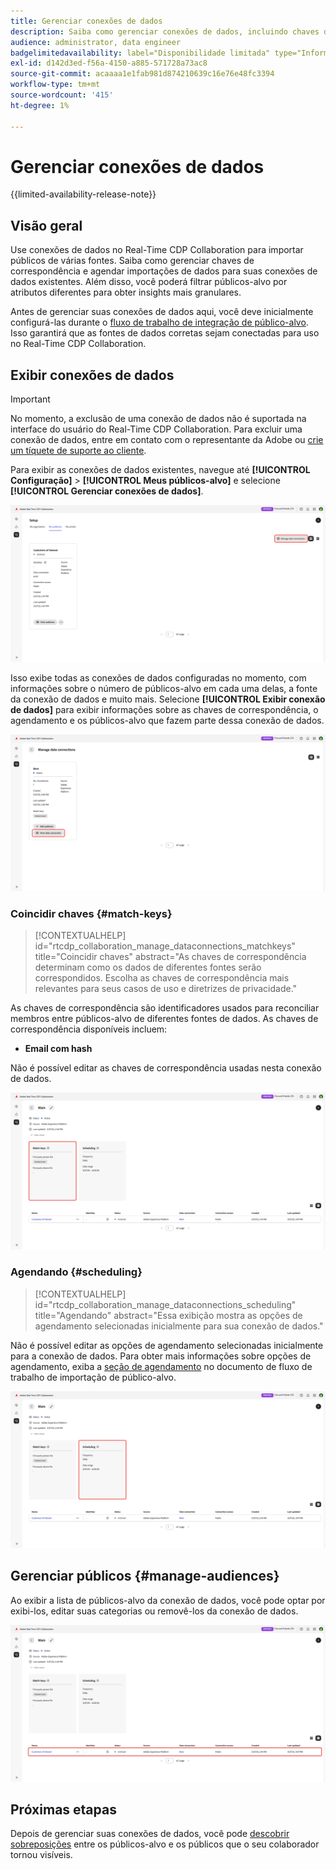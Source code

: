 ```yaml
---
title: Gerenciar conexões de dados
description: Saiba como gerenciar conexões de dados, incluindo chaves de correspondência, agendamento, casos de uso e filtragem de público-alvo no Real-Time CDP Collaboration
audience: administrator, data engineer
badgelimitedavailability: label="Disponibilidade limitada" type="Informative" url="https://helpx.adobe.com/legal/product-descriptions/real-time-customer-data-platform-collaboration.html newtab=true"
exl-id: d142d3ed-f56a-4150-a885-571728a73ac8
source-git-commit: acaaaa1e1fab981d874210639c16e76e48fc3394
workflow-type: tm+mt
source-wordcount: '415'
ht-degree: 1%

---
```


# Gerenciar conexões de dados

{{limited-availability-release-note}}

## Visão geral

Use conexões de dados no Real-Time CDP Collaboration para importar públicos de várias fontes. Saiba como gerenciar chaves de correspondência e agendar importações de dados para suas conexões de dados existentes. Além disso, você poderá filtrar públicos-alvo por atributos diferentes para obter insights mais granulares.

Antes de gerenciar suas conexões de dados aqui, você deve inicialmente configurá-las durante o [fluxo de trabalho de integração de público-alvo](./onboard-audiences.md). Isso garantirá que as fontes de dados corretas sejam conectadas para uso no Real-Time CDP Collaboration.

## Exibir conexões de dados

>[!IMPORTANT]
>
>No momento, a exclusão de uma conexão de dados não é suportada na interface do usuário do Real-Time CDP Collaboration. Para excluir uma conexão de dados, entre em contato com o representante da Adobe ou [crie um tíquete de suporte ao cliente](https://experienceleague.adobe.com/home?lang=en&amp;support-tab=open-ticket#support).

Para exibir as conexões de dados existentes, navegue até **[!UICONTROL Configuração]** > **[!UICONTROL Meus públicos-alvo]** e selecione **[!UICONTROL Gerenciar conexões de dados]**.

![Espaço de trabalho de Instalação com Gerenciar conexões de dados realçado.](/help/assets/setup/manage-data-connection/manage-data-connection-highlighted.png)

Isso exibe todas as conexões de dados configuradas no momento, com informações sobre o número de públicos-alvo em cada uma delas, a fonte da conexão de dados e muito mais. Selecione **[!UICONTROL Exibir conexão de dados]** para exibir informações sobre as chaves de correspondência, o agendamento e os públicos-alvo que fazem parte dessa conexão de dados.

![Gerenciar espaço de trabalho de conexões de dados com uma conexão Exibir conexões de dados realçadas. ](/help/assets/setup/manage-data-connection/view-data-connection-highlighted.png)

### Coincidir chaves {#match-keys}

>[!CONTEXTUALHELP]
>id="rtcdp_collaboration_manage_dataconnections_matchkeys"
>title="Coincidir chaves"
>abstract="As chaves de correspondência determinam como os dados de diferentes fontes serão correspondidos. Escolha as chaves de correspondência mais relevantes para seus casos de uso e diretrizes de privacidade."

As chaves de correspondência são identificadores usados para reconciliar membros entre públicos-alvo de diferentes fontes de dados. As chaves de correspondência disponíveis incluem:

- **Email com hash**

Não é possível editar as chaves de correspondência usadas nesta conexão de dados.

![Um espaço de trabalho de conexões de dados com a seção Corresponder chaves realçada.](/help/assets/setup/manage-data-connection/view-data-connection-match-keys.png)

### Agendando {#scheduling}

>[!CONTEXTUALHELP]
>id="rtcdp_collaboration_manage_dataconnections_scheduling"
>title="Agendando"
>abstract="Essa exibição mostra as opções de agendamento selecionadas inicialmente para sua conexão de dados."

Não é possível editar as opções de agendamento selecionadas inicialmente para a conexão de dados. Para obter mais informações sobre opções de agendamento, exiba a [seção de agendamento](/help/guide/setup/onboard-audiences.md#schedule) no documento de fluxo de trabalho de importação de público-alvo.

![Um espaço de trabalho de conexões de dados com a seção Agendamento realçada.](/help/assets/setup/manage-data-connection/view-data-connection-scheduling.png)

## Gerenciar públicos {#manage-audiences}

Ao exibir a lista de públicos-alvo da conexão de dados, você pode optar por exibi-los, editar suas categorias ou removê-los da conexão de dados.

![Um espaço de trabalho de conexões de dados com os públicos-alvo realçados.](/help/assets/setup/manage-data-connection/view-data-connection-manage-audiences.png)

## Próximas etapas

Depois de gerenciar suas conexões de dados, você pode [descobrir sobreposições](/help/guide/collaborate/discover.md) entre os públicos-alvo e os públicos que o seu colaborador tornou visíveis.
